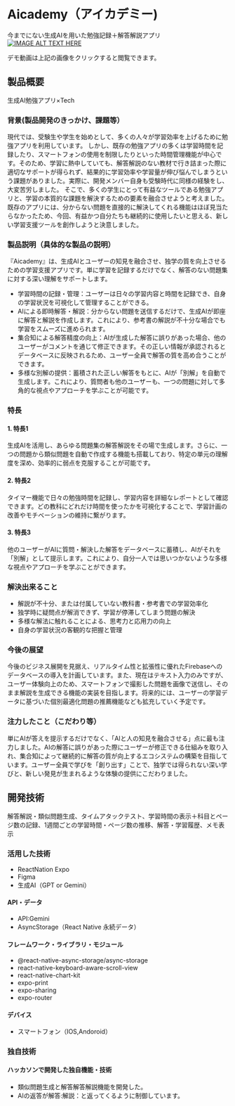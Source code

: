 # Aicademy（アイカデミー)
今までにない生成AIを用いた勉強記録＋解答解説アプリ
[![IMAGE ALT TEXT HERE](https://drive.google.com/file/d/1b4AN5iAP08Prx9rXpJBhem0_FRmK8JJ4/view?usp=sharing)](https://youtube.com/shorts/Bwb1Iq5yzIg?si=0F1CPZzOngfow2IX)

デモ動画は上記の画像をクリックすると閲覧できます。

## 製品概要
生成AI勉強アプリ×Tech

### 背景(製品開発のきっかけ、課題等）
現代では、受験生や学生を始めとして、多くの人々が学習効率を上げるために勉強アプリを利用しています。
しかし、既存の勉強アプリの多くは学習時間を記録したり、スマートフォンの使用を制限したりといった時間管理機能が中心です。そのため、学習に熱中していても、解答解説のない教材で行き詰まった際に適切なサポートが得られず、結果的に学習効率や学習量が伸び悩んでしまうという課題がありました。実際に、開発メンバー自身も受験時代に同様の経験をし、大変苦労しました。
そこで、多くの学生にとって有益なツールである勉強アプリと、学習の本質的な課題を解決するための要素を融合させようと考えました。既存のアプリには、分からない問題を直接的に解決してくれる機能はほぼ見当たらなかったため、今回、有益かつ自分たちも継続的に使用したいと思える、新しい学習支援ツールを創作しようと決意しました。
### 製品説明（具体的な製品の説明）
『Aicademy』は、生成AIとユーザーの知見を融合させ、独学の質を向上させるための学習支援アプリです。単に学習を記録するだけでなく、解答のない問題集に対する深い理解をサポートします。
- 学習時間の記録・管理：ユーザーは日々の学習内容と時間を記録でき、自身の学習状況を可視化して管理することができる。
- AIによる即時解答・解説：分からない問題を送信するだけで、生成AIが即座に解答と解説を作成します。これにより、参考書の解説が不十分な場合でも学習をスムーズに進められます。
- 集合知による解答精度の向上：AIが生成した解答に誤りがあった場合、他のユーザーがコメントを通じて修正できます。その正しい情報が承認されるとデータベースに反映されるため、ユーザー全員で解答の質を高め合うことができます。
- 多様な別解の提供：蓄積された正しい解答をもとに、AIが「別解」を自動で生成します。これにより、質問者も他のユーザーも、一つの問題に対して多角的な視点やアプローチを学ぶことが可能です。

### 特長

#### 1. 特長1
生成AIを活用し、あらゆる問題集の解答解説をその場で生成します。さらに、一つの問題から類似問題を自動で作成する機能も搭載しており、特定の単元の理解度を深め、効率的に弱点を克服することが可能です。

#### 2. 特長2
タイマー機能で日々の勉強時間を記録し、学習内容を詳細なレポートとして確認できます。どの教科にどれだけ時間を使ったかを可視化することで、学習計画の改善やモチベーションの維持に繋がります。

#### 3. 特長3
他のユーザーがAIに質問・解決した解答をデータベースに蓄積し、AIがそれを「別解」として提示します。これにより、自分一人では思いつかないような多様な視点やアプローチを学ぶことができます。

### 解決出来ること
* 解説が不十分、または付属していない教科書・参考書での学習効率化
* 独学時に疑問点が解消できず、学習が停滞してしまう問題の解決
* 多様な解法に触れることによる、思考力と応用力の向上
* 自身の学習状況の客観的な把握と管理

### 今後の展望
今後のビジネス展開を見据え、リアルタイム性と拡張性に優れたFirebaseへのデータベースの導入を計画しています。また、現在はテキスト入力のみですが、ユーザー体験向上のため、スマートフォンで撮影した問題を画像で送信し、そのまま解説を生成できる機能の実装を目指します。将来的には、ユーザーの学習データに基づいた個別最適化問題の推薦機能なども拡充していく予定です。

### 注力したこと（こだわり等）
単にAIが答えを提示するだけでなく、「AIと人の知見を融合させる」点に最も注力しました。AIの解答に誤りがあった際にユーザーが修正できる仕組みを取り入れ、集合知によって継続的に解答の質が向上するエコシステムの構築を目指しています。ユーザー全員で学びを「創り出す」ことで、独学では得られない深い学びと、新しい発見が生まれるような体験の提供にこだわりました。

## 開発技術
解答解説・類似問題生成、タイムアタックテスト、学習時間の表示＋科目とページ数の記録、1週間ごとの学習時間・ページ数の推移、解答・学習履歴、メモ表示
### 活用した技術
* ReactNation Expo 
* Figma 
* 生成AI（GPT or Gemini）

#### API・データ
* API:Gemini
* AsyncStorage（React Native 永続データ）
  

#### フレームワーク・ライブラリ・モジュール
* @react-native-async-storage/async-storage
* react-native-keyboard-aware-scroll-view
* react-native-chart-kit
* expo-print
* expo-sharing
* expo-router

#### デバイス
* スマートフォン（IOS,Andoroid）

### 独自技術
#### ハッカソンで開発した独自機能・技術
* 類似問題生成と解答解答解説機能を開発した。
* AIの返答が解答:解説：と返ってくるように制御しています。
